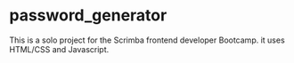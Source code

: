 # password_generator

This is a solo project for the Scrimba frontend developer Bootcamp. it uses HTML/CSS and Javascript.
